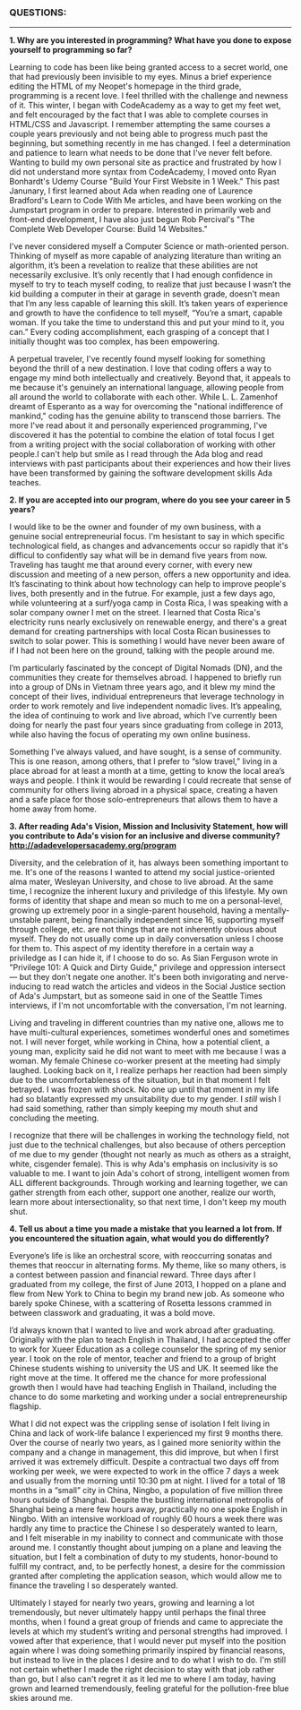 ### **QUESTIONS:**
---

**1. Why are you interested in programming? What have you done to expose yourself to programming so far?**

Learning to code has been like being granted access to a secret world, one that had previously been invisible to my eyes. Minus a brief experience editing the HTML of my Neopet's homepage in the third grade, programming is a recent love. I  feel thrilled with the challenge and newness of it. This winter, I began with CodeAcademy as a way to get my feet wet, and felt encouraged by the fact that I was able to complete courses in HTML/CSS and Javascript. I remember attempting the same courses a couple years previously and not being able to progress much past the beginning, but something recently in me has changed. I feel a determination and patience to learn what needs to be done that I've never felt before. Wanting to build my own personal site as practice and frustrated by how I did not understand more syntax from CodeAcademy, I moved onto Ryan Bonhardt's Udemy Course "Build Your First Website in 1 Week." This past Janunary, I first learned about Ada when reading one of Laurence Bradford's Learn to Code With Me articles, and have been working on the Jumpstart program in order to prepare. Interested in primarily web and front-end development, I have also just begun Rob Percival's "The Complete Web Developer Course: Build 14 Websites." 

I've never considered myself a Computer Science or math-oriented person. Thinking of myself as more capable of analyzing literature than writing an algorithm, it’s been a revelation to realize that these abilities are not necessarily exclusive. It’s only recently that I had enough confidence in myself to try to teach myself coding, to realize that just because I wasn’t the kid building a computer in their at garage in seventh grade, doesn’t mean that I’m any less capable of learning this skill. It’s taken years of experience and growth to have the confidence to tell myself, “You’re a smart, capable woman. If you take the time to understand this and put your mind to it, you can.” Every coding accomplishment, each grasping of a concept that I initially thought was too complex, has been empowering.  

A perpetual traveler, I've recently found myself looking for something beyond the thrill of a new destination. I love that coding offers a way to engage my mind both intellectually and creatively. Beyond that, it appeals to me because it's genuinely an international language, allowing people from all around the world to collaborate with each other. While L. L. Zamenhof dreamt of Esperanto as a way for overcoming the "national indifference of mankind," coding has the genuine ability to transcend those barriers. The more I've read about it and personally experienced programming, I've discovered it has the potential to combine the elation of total focus I get from a writing project with the social collaboration of working with other people.I can't help but smile as I read through the Ada blog and read interviews with past participants about their experiences and how their lives have been transformed by gaining the software development skills Ada teaches. 

**2. If you are accepted into our program, where do you see your career in 5 years?**

I would like to be the owner and founder of my own business, with a genuine social entrepreneurial focus. I'm hesistant to say in which specific technological field, as changes and advancements occur so rapidly that it's difficul to confidently say what will be in demand five years from now. Traveling has taught me that around every corner, with every new discussion and meeting of a new person, offers a new opportunity and idea. It’s fascinating to think about how technology can help to improve people's lives, both presently and in the futrue. For example, just a few days ago, while volunteering at a surf/yoga camp in Costa Rica, I was speaking with a solar company owner I met on the street. I learned that Costa Rica's electricity runs nearly exclusively on renewable energy, and there's a great demand for creating partnerships with local Costa Rican businesses to switch to solar power. This is something I would have never been aware of if I had not been here on the ground, talking with the people around me. 

I’m particularly fascinated by the concept of Digital Nomads (DN), and the communities they create for themselves abroad. I happened to briefly run into a group of DNs in Vietnam three years ago, and it blew my mind the concept of their lives, individual entrepreneurs that leverage technology in order to work remotely and live independent nomadic lives. It’s appealing, the idea of continuing to work and live abroad, which I’ve currently been doing for nearly the past four years since graduating from college in 2013, while also having the focus of operating my own online business. 

Something I’ve always valued, and have sought, is a sense of community. This is one reason, among others, that I prefer to “slow travel,” living in a place abroad for at least a month at a time, getting to know the local area’s ways and people. I think it would be rewarding I could recreate that sense of community for others living abroad in a physical space, creating a haven and a safe place for those solo-entrepreneurs that allows them to have a home away from home.

**3. After reading Ada's Vision, Mission and Inclusivity Statement, how will you contribute to Ada's vision for an inclusive and diverse community? http://adadevelopersacademy.org/program**

Diversity, and the celebration of it, has always been something important to me. It's one of the reasons I wanted to attend my social justice-oriented alma mater, Wesleyan University, and chose to live abroad. At the same time, I recognize the inherent luxury and priviledge of this lifestyle. My own forms of identity that shape and mean so much to me on a personal-level, growing up extremely poor in a single-parent household, having a mentally-unstable parent, being financially independent since 16, supporting myself through college, etc. are not things that are not inherently obvious about myself. They do not usually come up in daily conversation unless I choose for them to. This aspect of my identity therefore in a certain way a priviledge as I can hide it, if I choose to do so. As Sian Ferguson wrote in "Privilege 101: A Quick and Dirty Guide," privilege and oppression intersect — but they don’t negate one another. It's been both invigorating and nerve-inducing to read watch the articles and videos in the Social Justice section of Ada's Jumpstart, but as someone said in one of the Seattle Times interviews, if I'm not uncomfortable with the conversation, I'm not learning.  

Living and traveling in different countries than my native one, allows me to have multi-cultural experiences, sometimes wonderful ones and sometimes not. I will never forget, while working in China, how a potential client, a young man, explicity said he did not want to meet with me because I was a woman. My female Chinese co-worker present at the meeting had simply laughed. Looking back on it, I realize perhaps her reaction had been simply due to the uncomfortableness of the situation, but in that moment I felt betrayed. I was frozen with shock. No one up until that moment in my life had so blatantly expressed my unsuitability due to my gender. I _still_ wish I had said something, rather than simply keeping my mouth shut and concluding the meeting. 

I recognize that there will be challenges in working the technology field, not just due to the technical challenges, but also because of others perception of me due to my gender (thought not nearly as much as others as a straight, white, cisgender female). This is why Ada's emphasis on inclusivity is so valuable to me. I  want to join Ada's cohort of strong, intelligent women from ALL different backgrounds. Through working and learning together, we can gather strength from each other, support one another, realize our worth, learn more about intersectionality, so that next time, I don't keep my mouth shut.

**4. Tell us about a time you made a mistake that you learned a lot from. If you encountered the situation again, what would you do differently?**

Everyone’s life is like an orchestral score, with reoccurring sonatas and themes that reoccur in alternating forms. My theme, like so many others, is a contest between passion and financial reward. Three days after I graduated from my college, the first of June 2013, I hopped on a plane and flew from New York to China to begin my brand new job. As someone who barely spoke Chinese, with a scattering of Rosetta lessons crammed in between classwork and graduating, it was a bold move. 

I’d always known that I wanted to live and work abroad after graduating. Originally with the plan to teach English in Thailand, I had accepted the offer to work for Xueer Education as a college counselor the spring of my senior year. I took on the role of mentor, teacher and friend to a group of bright Chinese students wishing to university the US and UK. It seemed like the right move at the time. It offered me the chance for more professional growth then I would have had teaching English in Thailand, including the chance to do some marketing and working under a social entrepreneurship flagship. 

What I did not expect was the crippling sense of isolation I felt living in China and lack of work-life balance I experienced my first 9 months there. Over the course of nearly two years, as I gained more seniority within the company and a change in management, this did improve, but when I first arrived it was extremely difficult. Despite a contractual two days off from working per week, we were expected to work in the office 7 days a week and usually from the morning until 10:30 pm at night. I lived for a total of 18 months in a “small” city in China, Ningbo, a population of five million three hours outside of Shanghai. Despite the bustling international metropolis of Shanghai being a mere few hours away, practically no one spoke English in Ningbo. With an intensive workload of roughly 60 hours a week there was hardly any time to practice the Chinese I so desperately wanted to learn, and I felt miserable in my inability to connect and communicate with those around me. I constantly thought about jumping on a plane and leaving the situation, but I felt a combination of duty to my students, honor-bound to fulfill my contract, and, to be perfectly honest, a desire for the commission granted after completing the application season, which would allow me to finance the traveling I so desperately wanted. 

Ultimately I stayed for nearly two years, growing and learning a lot tremendously, but never ultimately happy until perhaps the final three months, when I found a great group of friends and came to appreciate the levels at which my student’s writing and personal strengths had improved. I vowed after that experience, that I would never put myself into the position again where I was doing something primarily inspired by financial reasons, but instead to live in the places I desire and to do what I wish to do. I'm still not certain whether I made the right decision to stay with that job rather than go, but I also can't regret it as it led me to where I am today, having grown and learned tremendously, feeling grateful for the pollution-free blue skies around me.  





